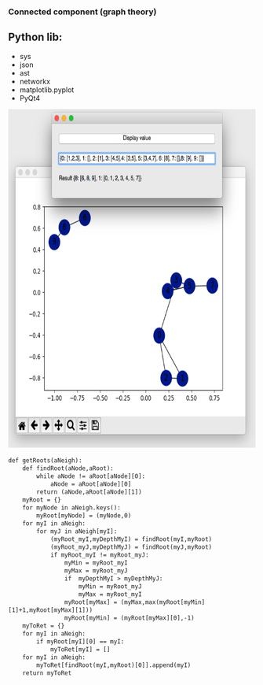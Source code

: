 ### Connected component (graph theory)

## Python lib:
* sys
* json
* ast
* networkx
* matplotlib.pyplot
* PyQt4

<img src="/img/graph.png" height="688 " width="681" />


```
def getRoots(aNeigh):
    def findRoot(aNode,aRoot):
        while aNode != aRoot[aNode][0]:
            aNode = aRoot[aNode][0]
        return (aNode,aRoot[aNode][1])
    myRoot = {}
    for myNode in aNeigh.keys():
        myRoot[myNode] = (myNode,0)
    for myI in aNeigh:
        for myJ in aNeigh[myI]:
            (myRoot_myI,myDepthMyI) = findRoot(myI,myRoot)
            (myRoot_myJ,myDepthMyJ) = findRoot(myJ,myRoot)
            if myRoot_myI != myRoot_myJ:
                myMin = myRoot_myI
                myMax = myRoot_myJ
                if  myDepthMyI > myDepthMyJ:
                    myMin = myRoot_myJ
                    myMax = myRoot_myI
                myRoot[myMax] = (myMax,max(myRoot[myMin][1]+1,myRoot[myMax][1]))
                myRoot[myMin] = (myRoot[myMax][0],-1)
    myToRet = {}
    for myI in aNeigh:
        if myRoot[myI][0] == myI:
            myToRet[myI] = []
    for myI in aNeigh:
        myToRet[findRoot(myI,myRoot)[0]].append(myI)
    return myToRet

```
